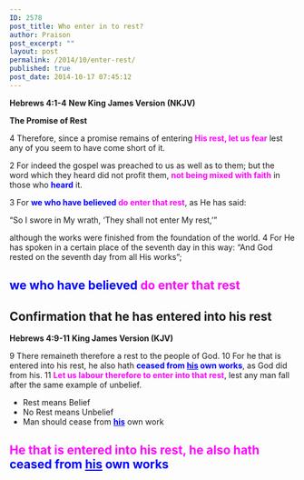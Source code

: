 ```yaml
---
ID: 2578
post_title: Who enter in to rest?
author: Praison
post_excerpt: ""
layout: post
permalink: /2014/10/enter-rest/
published: true
post_date: 2014-10-17 07:45:12
---
```

<strong>Hebrews 4:1-4</strong>
<strong> New King James Version (NKJV)</strong>

<strong>The Promise of Rest</strong>

4 Therefore, since a promise remains of entering <span style="color: #ff00ff;"><strong>His rest, let us fear</strong></span> lest any of you seem to have come short of it.

2 For indeed the gospel was preached to us as well as to them; but the word which they heard did not profit them, <span style="color: #ff00ff;"><strong>not being mixed with faith</strong></span> in those who <span style="color: #0000ff;"><strong>heard</strong> </span>it.

3 For <span style="color: #ff00ff;"><strong><span style="color: #0000ff;">we who have believed</span> do enter that rest</strong></span>, as He has said:

“So I swore in My wrath,
‘They shall not enter My rest,’”

although the works were finished from the foundation of the world. 4 For He has spoken in a certain place of the seventh day in this way: “And God rested on the seventh day from all His works”;
<h2><span style="color: #ff00ff;"><strong><span style="color: #0000ff;">we who have believed</span> do enter that rest</strong></span></h2>
<h2>Confirmation that he has entered into his rest</h2>
<strong>Hebrews 4:9-11</strong>
<strong> King James Version (KJV)</strong>

9 There remaineth therefore a rest to the people of God.
10 For he that is entered into his rest, he also hath <span style="color: #0000ff;"><strong>ceased from <span style="text-decoration: underline;">his</span> own works</strong></span>, as God did from his.
11 <span style="color: #ff00ff;"><strong>Let us labour therefore to enter into that rest</strong></span>, lest any man fall after the same example of unbelief.
<ul>
	<li>Rest means Belief</li>
	<li>No Rest means Unbelief</li>
	<li>Man should cease from <span style="text-decoration: underline; color: #0000ff;"><strong>his</strong></span> own work</li>
</ul>
<h2><span style="color: #ff00ff;"><strong>He that is entered into his rest, he also hath</strong></span> <span style="color: #0000ff;"><strong>ceased from <span style="text-decoration: underline;">his</span> own works</strong></span></h2>